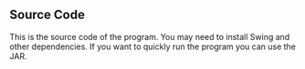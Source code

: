 ## Source Code

This is the source code of the program. You may need to install Swing and other dependencies. If you want to quickly run the program you can use the JAR.

